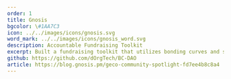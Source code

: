 ```yaml
---
order: 1
title: Gnosis
bgcolor: \#1AA7C3
icon: ../../images/icons/gnosis.svg
word_mark: ../../images/icons/gnosis_word.svg
description: Accountable Fundraising Toolkit
excerpt: Built a fundraising toolkit that utilizes bonding curves and self-enforcing dividends for accountable capital formation.
github: https://github.com/dOrgTech/BC-DAO
article: https://blog.gnosis.pm/geco-community-spotlight-fd7ee4b8c8a4
---
```

